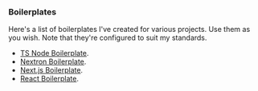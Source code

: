 ### Boilerplates
Here's a list of boilerplates I've created for various projects. Use them as you wish.
Note that they're configured to suit my standards.

- [TS Node Boilerplate](https://github.com/yoratoni/ts-node-boilerplate).
- [Nextron Boilerplate](https://github.com/yoratoni/nextron-boilerplate).
- [Next.js Boilerplate](https://github.com/yoratoni/next-js-boilerplate).
- [React Boilerplate](https://github.com/yoratoni/react-boilerplate).
